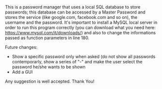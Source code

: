 This is a password manager that uses a local SQL database to store passwords; this database can be accessed by a Master Password and stores the service (like google.com, facebook.com and so on), the username and the password. It's important to install a MySQL local server in order to run this program correctly (you can download what you need here: https://www.mysql.com/it/downloads/) and also to change the informations passed as function parameters in line 180.

Future changes:
  - Show a specific password only when asked (do not show all passwords contemporarly, show a series of "-" and make the user select the password he/she wants to be shown
  - Add a GUI

Any suggestion is well accepted. Thank You!
